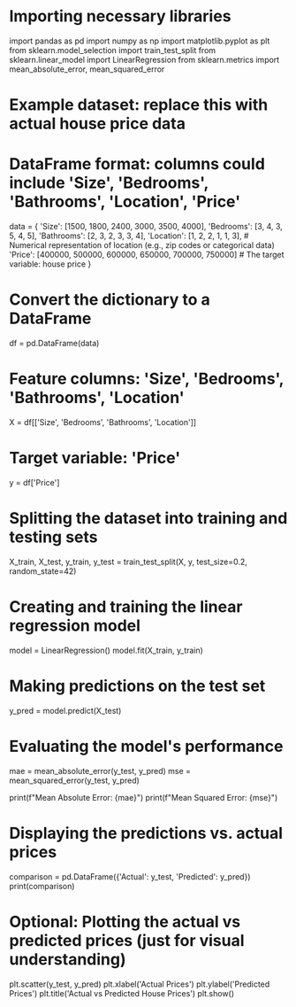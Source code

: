 # Importing necessary libraries
import pandas as pd
import numpy as np
import matplotlib.pyplot as plt
from sklearn.model_selection import train_test_split
from sklearn.linear_model import LinearRegression
from sklearn.metrics import mean_absolute_error, mean_squared_error

# Example dataset: replace this with actual house price data
# DataFrame format: columns could include 'Size', 'Bedrooms', 'Bathrooms', 'Location', 'Price'
data = {
    'Size': [1500, 1800, 2400, 3000, 3500, 4000],
    'Bedrooms': [3, 4, 3, 5, 4, 5],
    'Bathrooms': [2, 3, 2, 3, 3, 4],
    'Location': [1, 2, 2, 1, 1, 3],  # Numerical representation of location (e.g., zip codes or categorical data)
    'Price': [400000, 500000, 600000, 650000, 700000, 750000]  # The target variable: house price
}

# Convert the dictionary to a DataFrame
df = pd.DataFrame(data)

# Feature columns: 'Size', 'Bedrooms', 'Bathrooms', 'Location'
X = df[['Size', 'Bedrooms', 'Bathrooms', 'Location']]

# Target variable: 'Price'
y = df['Price']

# Splitting the dataset into training and testing sets
X_train, X_test, y_train, y_test = train_test_split(X, y, test_size=0.2, random_state=42)

# Creating and training the linear regression model
model = LinearRegression()
model.fit(X_train, y_train)

# Making predictions on the test set
y_pred = model.predict(X_test)

# Evaluating the model's performance
mae = mean_absolute_error(y_test, y_pred)
mse = mean_squared_error(y_test, y_pred)

print(f"Mean Absolute Error: {mae}")
print(f"Mean Squared Error: {mse}")

# Displaying the predictions vs. actual prices
comparison = pd.DataFrame({'Actual': y_test, 'Predicted': y_pred})
print(comparison)

# Optional: Plotting the actual vs predicted prices (just for visual understanding)
plt.scatter(y_test, y_pred)
plt.xlabel('Actual Prices')
plt.ylabel('Predicted Prices')
plt.title('Actual vs Predicted House Prices')
plt.show()
